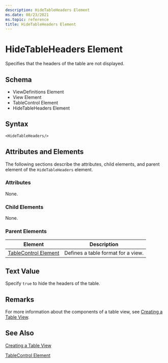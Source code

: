 ```yaml
---
description: HideTableHeaders Element
ms.date: 08/23/2021
ms.topic: reference
title: HideTableHeaders Element
---
```

# HideTableHeaders Element

Specifies that the headers of the table are not displayed.

## Schema

- ViewDefinitions Element
- View Element
- TableControl Element
- HideTableHeaders Element

## Syntax

```vb
<HideTableHeaders/>
```

## Attributes and Elements

The following sections describe the attributes, child elements, and parent element of the
`HideTableHeaders` element.

### Attributes

None.

### Child Elements

None.

### Parent Elements

|Element|Description|
|-------------|-----------------|
|[TableControl Element](./tablecontrol-element-format.md)|Defines a table format for a view.|

## Text Value

Specify `true` to hide the headers of the table.

## Remarks

For more information about the components of a table view, see [Creating a Table View](./creating-a-table-view.md).

## See Also

[Creating a Table View](./creating-a-table-view.md)

[TableControl Element](./tablecontrol-element-format.md)
